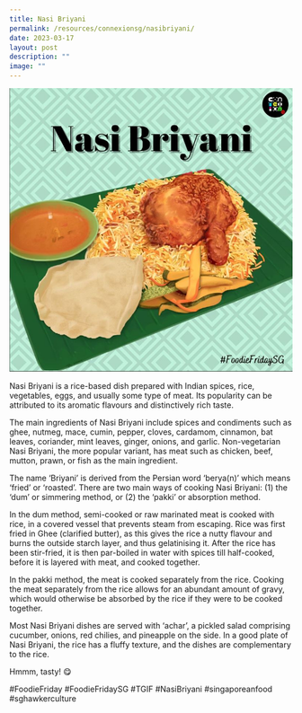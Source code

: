 ```yaml
---
title: Nasi Briyani
permalink: /resources/connexionsg/nasibriyani/
date: 2023-03-17
layout: post
description: ""
image: ""
---
```

![](/images/connexionsg/2023/Nasi%20Briyani.jpeg)

Nasi Briyani is a rice-based dish prepared with Indian spices, rice, vegetables, eggs, and usually some type of meat. Its popularity can be attributed to its aromatic flavours and distinctively rich taste.

The main ingredients of Nasi Briyani include spices and condiments such as ghee, nutmeg, mace, cumin, pepper, cloves, cardamom, cinnamon, bat leaves, coriander, mint leaves, ginger, onions, and garlic. Non-vegetarian Nasi Briyani, the more popular variant, has meat such as chicken, beef, mutton, prawn, or fish as the main ingredient.

The name ‘Briyani’ is derived from the Persian word ‘berya(n)’ which means ‘fried’ or ‘roasted’. There are two main ways of cooking Nasi Briyani: (1) the ‘dum’ or simmering method, or (2) the ‘pakki’ or absorption method.

In the dum method, semi-cooked or raw marinated meat is cooked with rice, in a covered vessel that prevents steam from escaping. Rice was first fried in Ghee (clarified butter), as this gives the rice a nutty flavour and burns the outside starch layer, and thus gelatinising it. After the rice has been stir-fried, it is then par-boiled in water with spices till half-cooked, before it is layered with meat, and cooked together.

In the pakki method, the meat is cooked separately from the rice. Cooking the meat separately from the rice allows for an abundant amount of gravy, which would otherwise be absorbed by the rice if they were to be cooked together.

Most Nasi Briyani dishes are served with ‘achar’, a pickled salad comprising cucumber, onions, red chilies, and pineapple on the side. In a good plate of Nasi Briyani, the rice has a fluffy texture, and the dishes are complementary to the rice.

Hmmm, tasty! 😋

#FoodieFriday #FoodieFridaySG #TGIF #NasiBriyani #singaporeanfood #sghawkerculture